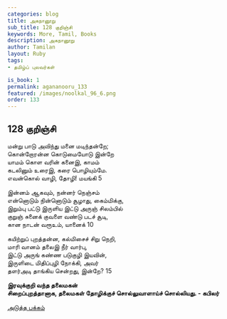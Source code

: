 ```yaml
---
categories: blog
title: அகநானூறு 
sub_title: 128 குறிஞ்சி
keywords: More, Tamil, Books
description: அகநானூறு 
author: Tamilan
layout: Ruby
tags:
- தமிழ்ப் புலவர்கள் 

is_book: 1
permalink: agananooru_133
featured: /images/noolkal_96_6.png
order: 133
---
```



## 128 குறிஞ்சி

மன்று பாடு அவிந்து மனை மடிந்தன்றே;  
கொன்றோரன்ன கொடுமையோடு இன்றே  
யாமம் கொள வரின் கனைஇ, காமம்  
கடலினும் உரைஇ, கரை பொழியும்மே.  
எவன்கொல் வாழி, தோழி! மயங்கி 5

இன்னம் ஆகவும், நன்னர் நெஞ்சம்  
என்னொடும் நின்னொடும் சூழாது, கைம்மிக்கு,  
இறும்பு பட்டு இருளிய இட்டு அருஞ் சிலம்பில்  
குறுஞ் சுனைக் குவளை வண்டு படச் சூடி,  
கான நாடன் வரூஉம், யானைக் 10

கயிற்றுப் புறத்தன்ன, கல்மிசைச் சிறு நெறி,  
மாரி வானம் தலைஇ நீர் வார்பு,  
இட்டு அருங் கண்ண படுகுழி இயவின்,  
இருளிடை மிதிப்புழி நோக்கி, அவர்  
தளர்அடி தாங்கிய சென்றது, இன்றே? 15

**இரவுக்குறி வந்த தலைமகன்  
சிறைப்புறத்தானாக, தலைமகள் தோழிக்குச் சொல்லுவாளாய்ச் சொல்லியது. - கபிலர்**

[அடுத்த பக்கம்](agananooru_134)